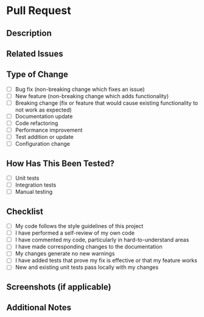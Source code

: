 # Pull Request

## Description
<!-- Provide a brief description of the changes introduced by this PR -->

## Related Issues
<!-- Reference any related issues using the format: "Fixes #123" or "Relates to #456" -->

## Type of Change
<!-- Mark the appropriate option with an "x" -->
- [ ] Bug fix (non-breaking change which fixes an issue)
- [ ] New feature (non-breaking change which adds functionality)
- [ ] Breaking change (fix or feature that would cause existing functionality to not work as expected)
- [ ] Documentation update
- [ ] Code refactoring
- [ ] Performance improvement
- [ ] Test addition or update
- [ ] Configuration change

## How Has This Been Tested?
<!-- Describe the tests that you ran to verify your changes -->
- [ ] Unit tests
- [ ] Integration tests
- [ ] Manual testing

## Checklist
<!-- Mark the appropriate options with an "x" -->
- [ ] My code follows the style guidelines of this project
- [ ] I have performed a self-review of my own code
- [ ] I have commented my code, particularly in hard-to-understand areas
- [ ] I have made corresponding changes to the documentation
- [ ] My changes generate no new warnings
- [ ] I have added tests that prove my fix is effective or that my feature works
- [ ] New and existing unit tests pass locally with my changes

## Screenshots (if applicable)
<!-- Add screenshots to help explain your changes if relevant -->

## Additional Notes
<!-- Add any other context about the PR here --> 